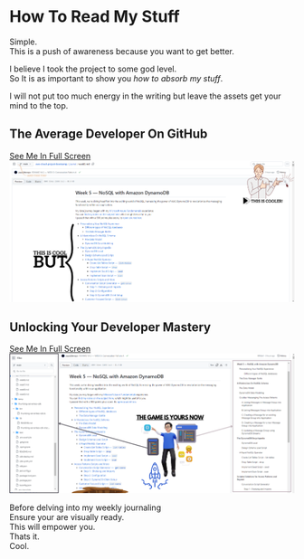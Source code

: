 # How To Read My Stuff

Simple. <br>This is a push of awareness because you want to get better.

I believe I took the project to some god level. <br>So It is as important to show you  *how to absorb my stuff*.

I will not put too much energy in the writing but leave the assets get your mind to the top.

## The Average Developer On GitHub
[See Me In Full Screen](https://raw.githubusercontent.com/yaya2devops/aws-cloud-project-bootcamp/main/journal/resources/assets/average-dev.png)
![Don't be an average Developer](assets/average-dev.png)


## Unlocking Your Developer Mastery

[See Me In Full Screen](https://raw.githubusercontent.com/yaya2devops/aws-cloud-project-bootcamp/main/journal/resources/assets/pro-dev-you.png)
![Be a Master Developer](assets/pro-dev-you.png)


Before delving into my weekly journaling <br>Ensure your are visually ready. <br>This will empower you.<br> Thats it.<br>Cool.